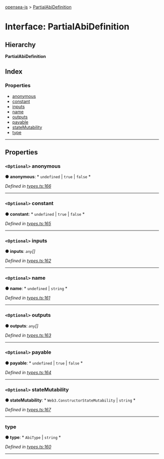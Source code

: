 [opensea-js](../README.md) > [PartialAbiDefinition](../interfaces/partialabidefinition.md)

# Interface: PartialAbiDefinition

## Hierarchy

**PartialAbiDefinition**

## Index

### Properties

* [anonymous](partialabidefinition.md#anonymous)
* [constant](partialabidefinition.md#constant)
* [inputs](partialabidefinition.md#inputs)
* [name](partialabidefinition.md#name)
* [outputs](partialabidefinition.md#outputs)
* [payable](partialabidefinition.md#payable)
* [stateMutability](partialabidefinition.md#statemutability)
* [type](partialabidefinition.md#type)

---

## Properties

<a id="anonymous"></a>

### `<Optional>` anonymous

**● anonymous**: * `undefined` &#124; `true` &#124; `false`
*

*Defined in [types.ts:166](https://github.com/ProjectOpenSea/opensea-js/blob/57ea692/src/types.ts#L166)*

___
<a id="constant"></a>

### `<Optional>` constant

**● constant**: * `undefined` &#124; `true` &#124; `false`
*

*Defined in [types.ts:165](https://github.com/ProjectOpenSea/opensea-js/blob/57ea692/src/types.ts#L165)*

___
<a id="inputs"></a>

### `<Optional>` inputs

**● inputs**: *`any`[]*

*Defined in [types.ts:162](https://github.com/ProjectOpenSea/opensea-js/blob/57ea692/src/types.ts#L162)*

___
<a id="name"></a>

### `<Optional>` name

**● name**: * `undefined` &#124; `string`
*

*Defined in [types.ts:161](https://github.com/ProjectOpenSea/opensea-js/blob/57ea692/src/types.ts#L161)*

___
<a id="outputs"></a>

### `<Optional>` outputs

**● outputs**: *`any`[]*

*Defined in [types.ts:163](https://github.com/ProjectOpenSea/opensea-js/blob/57ea692/src/types.ts#L163)*

___
<a id="payable"></a>

### `<Optional>` payable

**● payable**: * `undefined` &#124; `true` &#124; `false`
*

*Defined in [types.ts:164](https://github.com/ProjectOpenSea/opensea-js/blob/57ea692/src/types.ts#L164)*

___
<a id="statemutability"></a>

### `<Optional>` stateMutability

**● stateMutability**: * `Web3.ConstructorStateMutability` &#124; `string`
*

*Defined in [types.ts:167](https://github.com/ProjectOpenSea/opensea-js/blob/57ea692/src/types.ts#L167)*

___
<a id="type"></a>

###  type

**● type**: * `AbiType` &#124; `string`
*

*Defined in [types.ts:160](https://github.com/ProjectOpenSea/opensea-js/blob/57ea692/src/types.ts#L160)*

___

